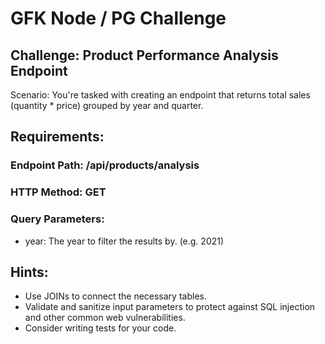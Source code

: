 # GFK Node / PG Challenge

## Challenge: Product Performance Analysis Endpoint

Scenario: You're tasked with creating an endpoint that returns total sales (quantity * price) grouped by year and quarter.

## Requirements:

### Endpoint Path: /api/products/analysis
### HTTP Method: GET
### Query Parameters:
- year: The year to filter the results by. (e.g. 2021)

## Hints:

- Use JOINs to connect the necessary tables.
- Validate and sanitize input parameters to protect against SQL injection and other common web vulnerabilities.
- Consider writing tests for your code.

